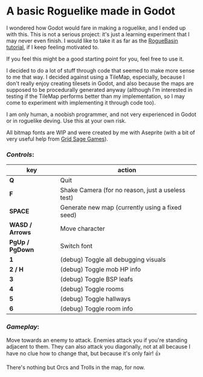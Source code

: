 # A basic Roguelike made in Godot

I wondered how Godot would fare in making a roguelike, and I ended up with this. This is not a serious project: it's just a learning experiment that I may never even finish. I would like to take it as far as the [RogueBasin tutorial](http://www.roguebasin.com/index.php?title=Complete_Roguelike_Tutorial,_using_python%2Blibtcod&oldid=42760), if I keep feeling motivated to.

If you feel this might be a good starting point for you, feel free to use it.

I decided to do a lot of stuff through code that seemed to make more sense to me that way. I decided against using a TileMap, especially, because I don't really enjoy creating tilesets in Godot, and also because the maps are supposed to be procedurally generated anyway (although I'm interested in testing if the TileMap performs better than my implementation, so I may come to experiment with implementing it through code too).

I am only human, a noobish programmer, and not very experienced in Godot or in roguelike deving. Use this at your own risk.

All bitmap fonts are WIP and were created by me with Aseprite (with a bit of very useful help from [Grid Sage Games](http://www.gridsagegames.com/blog/2014/09/font-creation/)).



### **_Controls_**:
|key 				| action|
|---|---|
|**Q**				| Quit
|**F**				| Shake Camera (for no reason, just a useless test)
|**SPACE**			| Generate new map (currently using a fixed seed)
|**WASD / Arrows**	| Move character
|**PgUp / PgDown**	| Switch font
|**1**				| (debug) Toggle all debugging visuals 
|**2 / H**			| (debug) Toggle mob HP info 
|**3** 	 			| (debug) Toggle BSP leafs 
|**4** 	 			| (debug) Toggle rooms 
|**5**				| (debug) Toggle hallways 
|**6**				| (debug) Toggle room info 


### **_Gameplay_**:
Move towards an enemy to attack. Enemies attack you if you're standing adjacent to them. They can also attack you diagonally, not at all because I have no clue how to change that, but because it's only fair! :+1:

There's nothing but Orcs and Trolls in the map, for now.


